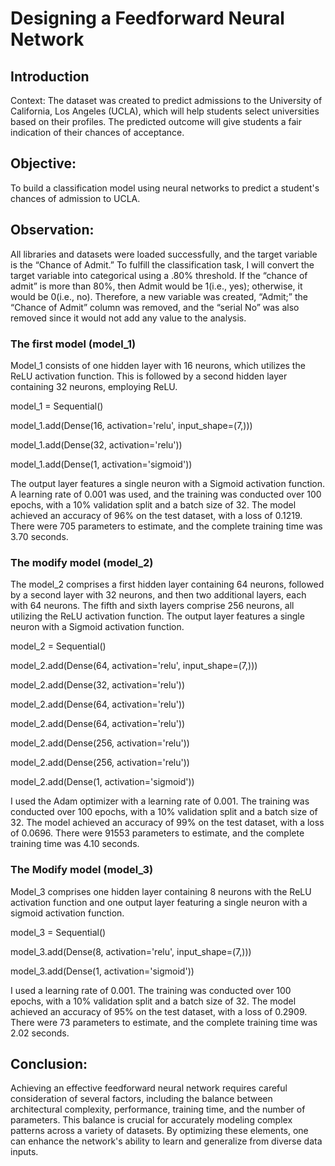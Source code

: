 # Designing a Feedforward Neural Network
## Introduction
Context: The dataset was created to predict admissions to the University of California, Los Angeles (UCLA), which will help students select universities based on their profiles. The predicted outcome will give students a fair indication of their
chances of acceptance.
## Objective: 
To build a classification model using neural networks to predict a student's chances of admission to UCLA.
## Observation: 
All libraries and datasets were loaded successfully, and the target variable is the “Chance of Admit.” To fulfill the classification task, I will convert the target variable into categorical using a .80% threshold. If the “chance of admit” is more than 80%, then Admit would be 1(i.e., yes); otherwise, it would be 0(i.e., no). Therefore, a new variable was created, “Admit;” the “Chance of Admit” column was removed, and the “serial No” was also removed since it would not add any value to the analysis.
### The first model (model_1)
Model_1 consists of one hidden layer with 16 neurons, which utilizes the ReLU activation function. This is followed by a second hidden layer containing 32 neurons, employing ReLU. 

model_1 = Sequential()

model_1.add(Dense(16, activation='relu', input_shape=(7,)))

model_1.add(Dense(32, activation='relu'))

model_1.add(Dense(1, activation='sigmoid'))

The output layer features a single neuron with a Sigmoid activation function. A learning rate of 0.001 was used, and the training was conducted over 100 epochs, with a 10% validation split and a batch size of 32. The model achieved an accuracy of 96% on the test dataset, with a loss of 0.1219. There were 705 parameters to estimate, and the complete training time was 3.70 seconds.
### The modify model (model_2)
The model_2 comprises a first hidden layer containing 64 neurons, followed by a second layer with 32 neurons, and then two additional layers, each with 64 neurons. The fifth and sixth layers comprise 256 neurons, all utilizing the ReLU activation function. The output layer features a
single neuron with a Sigmoid activation function.

model_2 = Sequential()

model_2.add(Dense(64, activation='relu', input_shape=(7,)))

model_2.add(Dense(32, activation='relu'))

model_2.add(Dense(64, activation='relu'))

model_2.add(Dense(64, activation='relu'))

model_2.add(Dense(256, activation='relu'))

model_2.add(Dense(256, activation='relu'))

model_2.add(Dense(1, activation='sigmoid'))

I used the Adam optimizer with a learning rate of 0.001. The training was conducted over 100 epochs, with a 10% validation split and a batch size of 32. The model achieved an accuracy of 99% on the test dataset, with a loss of 0.0696. There were 91553 parameters to estimate, and the complete training time was 4.10 seconds.

### The Modify model (model_3)
Model_3 comprises one hidden layer containing 8 neurons with the ReLU activation function and one output layer featuring a single neuron with a sigmoid activation function.

model_3 = Sequential()

model_3.add(Dense(8, activation='relu', input_shape=(7,)))

model_3.add(Dense(1, activation='sigmoid'))

I used a learning rate of 0.001. The training was conducted over 100 epochs, with a 10% validation split and a batch size of 32. The model achieved an accuracy of 95% on the test dataset, with a loss of 0.2909. There were 73 parameters to estimate, and the complete training time was 2.02 seconds.

## Conclusion:
Achieving an effective feedforward neural network requires careful consideration of several factors, including the balance between architectural complexity, performance, training time, and the number of parameters. This balance is crucial for accurately modeling complex patterns
across a variety of datasets. By optimizing these elements, one can enhance the network's ability to learn and generalize from diverse data inputs.
